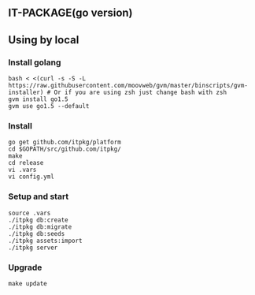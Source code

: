IT-PACKAGE(go version)
--------------------------------

## Using by local

### Install golang
    bash < <(curl -s -S -L https://raw.githubusercontent.com/moovweb/gvm/master/binscripts/gvm-installer) # Or if you are using zsh just change bash with zsh
    gvm install go1.5
    gvm use go1.5 --default

### Install 
    go get github.com/itpkg/platform
    cd $GOPATH/src/github.com/itpkg/
    make
    cd release
    vi .vars
    vi config.yml

### Setup and start
    source .vars
    ./itpkg db:create
    ./itpkg db:migrate
    ./itpkg db:seeds
    ./itpkg assets:import
    ./itpkg server

### Upgrade
    make update

    


